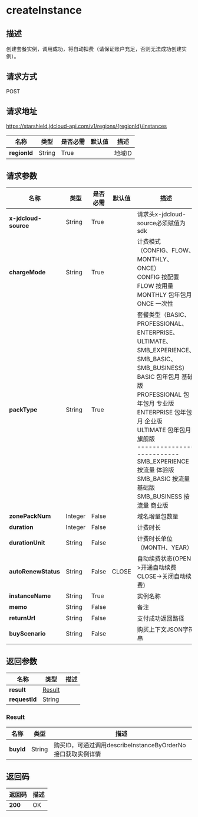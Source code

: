 # createInstance


## 描述
创建套餐实例，调用成功，将自动扣费（请保证账户充足，否则无法成功创建实例）。


## 请求方式
POST

## 请求地址
https://starshield.jdcloud-api.com/v1/regions/{regionId}/instances

|名称|类型|是否必需|默认值|描述|
|---|---|---|---|---|
|**regionId**|String|True| |地域ID|

## 请求参数
|名称|类型|是否必需|默认值|描述|
|---|---|---|---|---|
|**x-jdcloud-source**|String|True| |请求头x-jdcloud-source必须赋值为sdk<br>|
|**chargeMode**|String|True| |计费模式（CONFIG、FLOW、MONTHLY、ONCE）<br>CONFIG 按配置<br>FLOW 按用量<br>MONTHLY 包年包月<br>ONCE 一次性<br>|
|**packType**|String|True| |套餐类型（BASIC、PROFESSIONAL、ENTERPRISE、ULTIMATE、SMB_EXPERIENCE、SMB_BASIC、SMB_BUSINESS）<br>BASIC 包年包月 基础版<br>PROFESSIONAL 包年包月 专业版<br>ENTERPRISE 包年包月 企业版<br>ULTIMATE 包年包月 旗舰版<br>--------------------------<br>SMB_EXPERIENCE 按流量 体验版<br>SMB_BASIC 按流量 基础版<br>SMB_BUSINESS 按流量 商业版<br>|
|**zonePackNum**|Integer|False| |域名增量包数量|
|**duration**|Integer|False| |计费时长|
|**durationUnit**|String|False| |计费时长单位（MONTH、YEAR）|
|**autoRenewStatus**|String|False|CLOSE|自动续费状态(OPEN->开通自动续费 CLOSE->关闭自动续费)|
|**instanceName**|String|True| |实例名称|
|**memo**|String|False| |备注|
|**returnUrl**|String|False| |支付成功返回路径|
|**buyScenario**|String|False| |购买上下文JSON字符串|


## 返回参数
|名称|类型|描述|
|---|---|---|
|**result**|[Result](createInstance#result)| |
|**requestId**|String| |

### <div id="result">Result</div>
|名称|类型|描述|
|---|---|---|
|**buyId**|String|购买ID，可通过调用describeInstanceByOrderNo接口获取实例详情|

## 返回码
|返回码|描述|
|---|---|
|**200**|OK|
